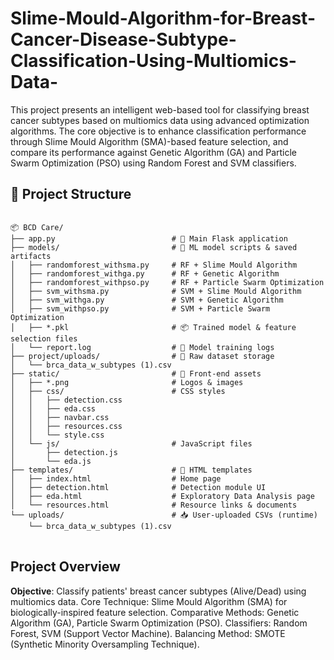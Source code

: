 # Slime-Mould-Algorithm-for-Breast-Cancer-Disease-Subtype-Classification-Using-Multiomics-Data-
This project presents an intelligent web-based tool for classifying breast cancer subtypes based on multiomics data using advanced optimization algorithms. The core objective is to enhance classification performance through Slime Mould Algorithm (SMA)-based feature selection, and compare its performance against Genetic Algorithm (GA) and Particle Swarm Optimization (PSO) using Random Forest and SVM classifiers.




## 📁 Project Structure

<pre>
<code>
📦 BCD Care/
├── app.py                          # 🧠 Main Flask application
├── models/                         # 🤖 ML model scripts & saved artifacts
│   ├── randomforest_withsma.py     # RF + Slime Mould Algorithm
│   ├── randomforest_withga.py      # RF + Genetic Algorithm
│   ├── randomforest_withpso.py     # RF + Particle Swarm Optimization
│   ├── svm_withsma.py              # SVM + Slime Mould Algorithm
│   ├── svm_withga.py               # SVM + Genetic Algorithm
│   ├── svm_withpso.py              # SVM + Particle Swarm Optimization
│   ├── *.pkl                       # 📦 Trained model & feature selection files
│   └── report.log                  # 📝 Model training logs
├── project/uploads/                # 📂 Raw dataset storage
│   └── brca_data_w_subtypes (1).csv
├── static/                         # 🎨 Front-end assets
│   ├── *.png                       # Logos & images
│   ├── css/                        # CSS styles
│   │   ├── detection.css
│   │   ├── eda.css
│   │   ├── navbar.css
│   │   ├── resources.css
│   │   └── style.css
│   └── js/                         # JavaScript files
│       ├── detection.js
│       └── eda.js
├── templates/                      # 🧾 HTML templates
│   ├── index.html                  # Home page
│   ├── detection.html              # Detection module UI
│   ├── eda.html                    # Exploratory Data Analysis page
│   └── resources.html              # Resource links & documents
└── uploads/                        # 📥 User-uploaded CSVs (runtime)
    └── brca_data_w_subtypes (1).csv
</code>
</pre>


## Project Overview

**Objective**: Classify patients' breast cancer subtypes (Alive/Dead) using multiomics data.
Core Technique: Slime Mould Algorithm (SMA) for biologically-inspired feature selection.
Comparative Methods: Genetic Algorithm (GA), Particle Swarm Optimization (PSO).
Classifiers: Random Forest, SVM (Support Vector Machine).
Balancing Method: SMOTE (Synthetic Minority Oversampling Technique).
